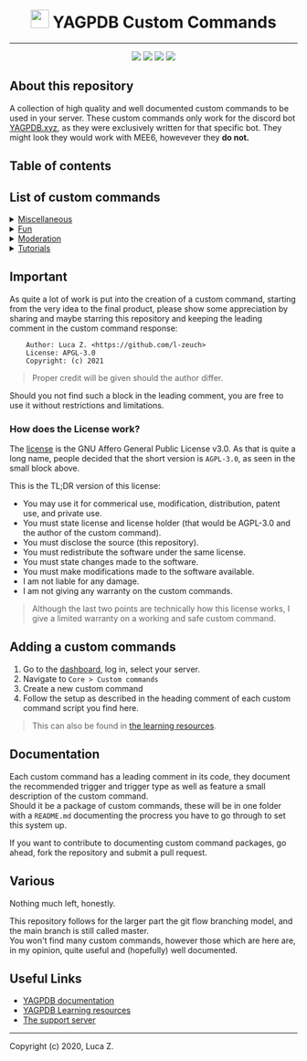 <h1 align="center"><img src="https://yagpdb.xyz/static/img/logo_y.png" height=32px width=32px></img>&nbspYAGPDB Custom Commands</h1>

---
<div align="center">
<a href="https://github.com/l-zeuch/lagpdb-cc/stargazers/"><img src="https://img.shields.io/github/stars/l-zeuch/lagpdb-cc?logo=github&style=for-the-badge"></a>
<img src="https://img.shields.io/github/repo-size/l-zeuch/lagpdb-cc?logo=github&style=for-the-badge">
<a href="https://github.com/l-zeuch/lagpdb-cc/blob/master/LICENSE"><img src="https://img.shields.io/github/license/l-zeuch/lagpdb-cc?style=for-the-badge"></a>
<a href="https://github.com/l-zeuch"><img src="https://img.shields.io/static/v1?label=Maintainer&message=l-zeuch&color=1f8b4c&style=for-the-badge"></a>
</div>

## About this repository
A collection of high quality and well documented custom commands to be used in your server.
These custom commands only work for the discord bot [YAGPDB.xyz](https://yagpdb.xyz), as they were exclusively written for that specific bot. They might look they would work with MEE6, howevever they **do not.**

## Table of contents
## List of custom commands

<details>
<summary><a href="./misc">Miscellaneous</a></summary>

* bookmark
* reaction bookmark
</details>

<details>
<summary><a href="./fun">Fun</a></summary>

* Pokemon custom command package
</details>

<details>
<summary><a href="./moderation">Moderation</a></summary>

* Report System v2
</details>

<details>
<summary><a href="./tutorials">Tutorials</a></summary>

* execCC - A detailed guide
* Database - An introduction
</details>

## Important
As quite a lot of work is put into the creation of a custom command, starting from the very idea to the final product, please show some appreciation by sharing and maybe starring this repository and keeping the leading comment in the custom command response:

```
    Author: Luca Z. <https://github.com/l-zeuch>
    License: APGL-3.0
    Copyright: (c) 2021
```
> Proper credit will be given should the author differ.

Should you not find such a block in the leading comment, you are free to use it without restrictions and limitations.

### How does the License work?
The [license](LICENSE) is the GNU Affero General Public License v3.0. As that is quite a long name, people decided that the short version is `AGPL-3.0`, as seen in the small block above.

This is the TL;DR version of this license:

* You may use it for commerical use, modification, distribution, patent use, and private use.
* You must state license and license holder (that would be AGPL-3.0 and the author of the custom command).
* You must disclose the source (this repository).
* You must redistribute the software under the same license.
* You must state changes made to the software.
* You must make modifications made to the software available.
* I am not liable for any damage.
* I am not giving any warranty on the custom commands.

> Although the last two points are technically how this license works, I give a limited warranty on a working and safe custom command.

## Adding a custom commands
1. Go to the [dashboard](https://yagpdb.xyz/manage), log in, select your server.
2. Navigate to `Core > Custom commands`
3. Create a new custom command
4. Follow the setup as described in the heading comment of each custom command script you find here.

> This can also be found in [the learning resources](https://learn.yagpdb.xyz/the-custom-command-interface).

## Documentation
Each custom command has a leading comment in its code, they document the recommended trigger and trigger type as well as feature a small description of the custom command.<br/>
Should it be a package of custom commands, these will be in one folder with a `README.md` documenting the procress you have to go through to set this system up.

If you want to contribute to documenting custom command packages, go ahead, fork the repository and submit a pull request.
## Various
Nothing much left, honestly.

This repository follows for the larger part the git flow branching model, and the main branch is still called master.<br/>
You won't find many custom commands, however those which are here are, in my opinion, quite useful and (hopefully) well documented.

## Useful Links
* [YAGPDB documentation](https://docs.yagpdb.xyz)
* [YAGPDB Learning resources](https://learn.yagpdb.xyz)
* [The support server](https://discord.com/invite/5uVyq2E)
---
Copyright (c) 2020, Luca Z.
